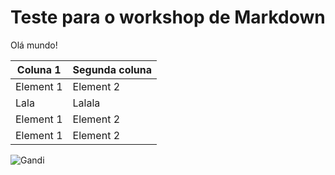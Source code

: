 # Teste para o workshop de Markdown

Olá mundo!

Coluna 1  | Segunda coluna
--------- | --------------
Element 1 | Element 2
Lala      | Lalala
Element 1 | Element 2
Element 1 | Element 2

![Gandi](https://images-na.ssl-images-amazon.com/images/I/41lzItwM-ZL._SY346_.jpg)
